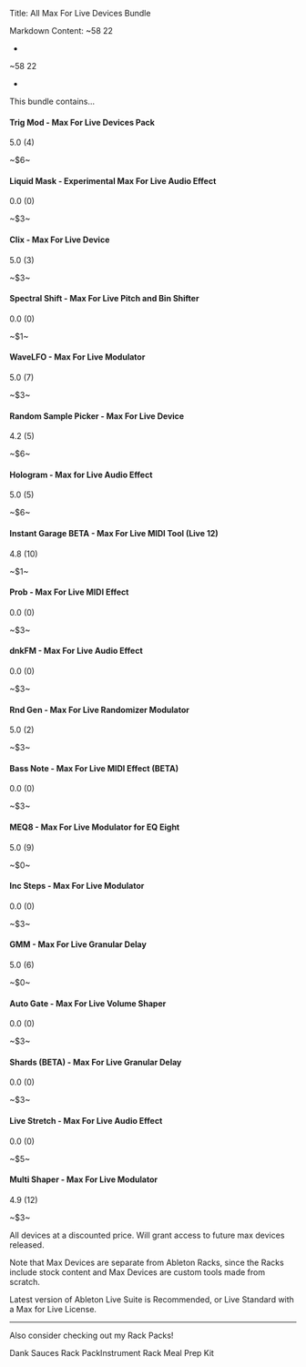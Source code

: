 Title: All Max For Live Devices Bundle

Markdown Content:
~$58~$22

+

~$58~$22

+

This bundle contains...

#### Trig Mod - Max For Live Devices Pack

5.0 (4)

~$6~

#### Liquid Mask - Experimental Max For Live Audio Effect

0.0 (0)

~$3~

#### Clix - Max For Live Device

5.0 (3)

~$3~

#### Spectral Shift - Max For Live Pitch and Bin Shifter

0.0 (0)

~$1~

#### WaveLFO - Max For Live Modulator

5.0 (7)

~$3~

#### Random Sample Picker - Max For Live Device

4.2 (5)

~$6~

#### Hologram - Max for Live Audio Effect

5.0 (5)

~$6~

#### Instant Garage BETA - Max For Live MIDI Tool (Live 12)

4.8 (10)

~$1~

#### Prob - Max For Live MIDI Effect

0.0 (0)

~$3~

#### dnkFM - Max For Live Audio Effect

0.0 (0)

~$3~

#### Rnd Gen - Max For Live Randomizer Modulator

5.0 (2)

~$3~

#### Bass Note - Max For Live MIDI Effect (BETA)

0.0 (0)

~$3~

#### MEQ8 - Max For Live Modulator for EQ Eight

5.0 (9)

~$0~

#### Inc Steps - Max For Live Modulator

0.0 (0)

~$3~

#### GMM - Max For Live Granular Delay

5.0 (6)

~$0~

#### Auto Gate - Max For Live Volume Shaper

0.0 (0)

~$3~

#### Shards (BETA) - Max For Live Granular Delay

0.0 (0)

~$3~

#### Live Stretch - Max For Live Audio Effect

0.0 (0)

~$5~

#### Multi Shaper - Max For Live Modulator

4.9 (12)

~$3~

All devices at a discounted price. Will grant access to future max devices released.

Note that Max Devices are separate from Ableton Racks, since the Racks include stock content and Max Devices are custom tools made from scratch.

Latest version of Ableton Live Suite is Recommended, or Live Standard with a Max for Live License.

* * *

Also consider checking out my Rack Packs!

Dank Sauces Rack PackInstrument Rack Meal Prep Kit
